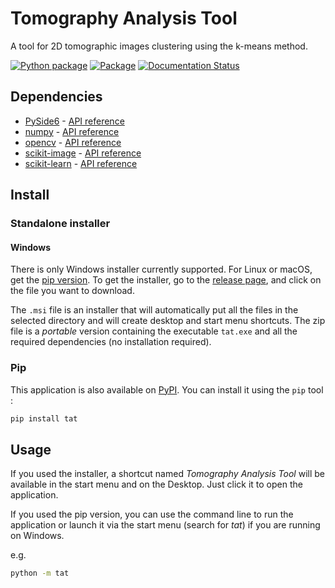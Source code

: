 # Tomography Analysis Tool

A tool for 2D tomographic images clustering using the k-means method.

[![Python package](https://github.com/ShinoYasx/tat/actions/workflows/python-package.yml/badge.svg)](https://github.com/ShinoYasx/tat/actions/workflows/python-package.yml)
[![Package](https://github.com/ShinoYasx/tat/actions/workflows/package.yml/badge.svg)](https://github.com/ShinoYasx/tat/actions/workflows/package.yml)
[![Documentation Status](https://readthedocs.org/projects/tat/badge/?version=latest)](https://tat.readthedocs.io/en/latest/?badge=latest)

## Dependencies

- [PySide6](https://pypi.org/project/PySide6/) - [API reference](https://doc.qt.io/qtforpython-6/modules.html)
- [numpy](https://pypi.org/project/numpy/) - [API reference](https://numpy.org/doc/stable/reference/index.html)
- [opencv](https://pypi.org/project/opencv-python/) - [API reference](https://docs.opencv.org/master/index.html)
- [scikit-image](https://pypi.org/project/scikit-image/) - [API reference](https://scikit-image.org/docs/stable/api/api.html)
- [scikit-learn](https://pypi.org/project/scikit-learn/) - [API reference](https://scikit-learn.org/stable/modules/classes.html)

## Install

### Standalone installer

#### Windows

There is only Windows installer currently supported. For Linux or macOS, get the [pip version](#pip). To get the installer, go to the [release page](https://github.com/ShinoYasx/tat/releases), and click on the file you want to download.

The `.msi` file is an installer that will automatically put all the files in the selected directory and will create desktop and start menu shortcuts. The zip file is a _portable_ version containing the executable `tat.exe` and all the required dependencies (no installation required).

### Pip

This application is also available on [PyPI](https://pypi.org/project/tat/). You can install it using the `pip` tool :

```bash
pip install tat
```

## Usage

If you used the installer, a shortcut named _Tomography Analysis Tool_ will be available in the start menu and on the Desktop. Just click it to open the application.

If you used the pip version, you can use the command line to run the application or launch it via the start menu (search for _tat_) if you are running on Windows.

e.g.

```bash
python -m tat
```
